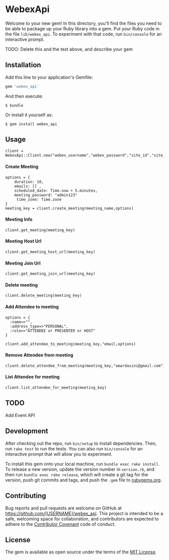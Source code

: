 # WebexApi

Welcome to your new gem! In this directory, you'll find the files you need to be able to package up your Ruby library into a gem. Put your Ruby code in the file `lib/webex_api`. To experiment with that code, run `bin/console` for an interactive prompt.

TODO: Delete this and the text above, and describe your gem

## Installation

Add this line to your application's Gemfile:

```ruby
gem 'webex_api'
```

And then execute:

    $ bundle

Or install it yourself as:

    $ gem install webex_api

## Usage

    client = WebexApi::Client.new("webex_username","webex_password","site_id","site_name","partner_id","webex_email")

#### Create Meeting

    options = {
        duration: 10,
        emails: [] ,
        scheduled_date: Time.now + 5.minutes,
        meeting_password: "admin123"
         time_zone: Time.zone
    }
    meeting_key = client.create_meeting(meeting_name,options)

#### Meeting Info
    client.get_meeting(meeting_key)

#### Meeting Host Url
    client.get_meeting_host_url(meeting_key)

#### Meeting Join Url
    client.get_meeting_join_url(meeting_key)    

#### Delete meeting 
    client.delete_meeting(meeting_key)

#### Add Attendee to meeting
    options = {
      :name=>"",
      :address_type=>"PERSONAL",
      :role=>"ATTENDEE or PRESENTER or HOST"
    }

    client.add_attendee_to_meeting(meeting_key,"email,options)    

#### Remove Attendee from meeting
    client.delete_attendee_from_meeting(meeting_key,"amardaxini@gmail.com") 

#### List Attendee for meeting
    client.list_attendee_for_meeting(meeting_key)       

## TODO
  Add Event API


## Development

After checking out the repo, run `bin/setup` to install dependencies. Then, run `rake test` to run the tests. You can also run `bin/console` for an interactive prompt that will allow you to experiment.

To install this gem onto your local machine, run `bundle exec rake install`. To release a new version, update the version number in `version.rb`, and then run `bundle exec rake release`, which will create a git tag for the version, push git commits and tags, and push the `.gem` file to [rubygems.org](https://rubygems.org).

## Contributing

Bug reports and pull requests are welcome on GitHub at https://github.com/[USERNAME]/webex_api. This project is intended to be a safe, welcoming space for collaboration, and contributors are expected to adhere to the [Contributor Covenant](http://contributor-covenant.org) code of conduct.


## License

The gem is available as open source under the terms of the [MIT License](http://opensource.org/licenses/MIT).

